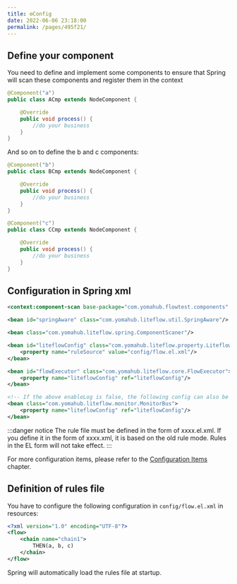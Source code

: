 ```yaml
---
title: ⚙️Config
date: 2022-06-06 23:18:00
permalink: /pages/495f21/
---
```


## Define your component
You need to define and implement some components to ensure that Spring will scan these components and register them in the context
```java
@Component("a")
public class ACmp extends NodeComponent {

    @Override
    public void process() {
        //do your business
    }
}
```

And so on to define the b and c components:

```java
@Component("b")
public class BCmp extends NodeComponent {

	@Override
	public void process() {
		//do your business
	}
}
```

```java
@Component("c")
public class CCmp extends NodeComponent {

	@Override
	public void process() {
		//do your business
	}
}
```

## Configuration in Spring xml
```xml
<context:component-scan base-package="com.yomahub.flowtest.components" />

<bean id="springAware" class="com.yomahub.liteflow.util.SpringAware"/>

<bean class="com.yomahub.liteflow.spring.ComponentScaner"/>

<bean id="liteflowConfig" class="com.yomahub.liteflow.property.LiteflowConfig">
    <property name="ruleSource" value="config/flow.el.xml"/>
</bean>

<bean id="flowExecutor" class="com.yomahub.liteflow.core.FlowExecutor">
    <property name="liteflowConfig" ref="liteflowConfig"/>
</bean>

<!-- If the above enableLog is false, the following config can also be omitted -->
<bean class="com.yomahub.liteflow.monitor.MonitorBus">
    <property name="liteflowConfig" ref="liteflowConfig"/>
</bean>
```

:::danger notice
The rule file must be defined in the form of xxxx.el.xml. If you define it in the form of xxxx.xml, it is based on the old rule mode. Rules in the EL form will not take effect.
:::

For more configuration items, please refer to the [Configuration Items](/pages/33833a/) chapter.

## Definition of rules file
You have to configure the following configuration in `config/flow.el.xml` in resources:
```xml
<?xml version="1.0" encoding="UTF-8"?>
<flow>
    <chain name="chain1">
        THEN(a, b, c)
    </chain>
</flow>
```

Spring will automatically load the rules file at startup.